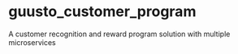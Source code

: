 # guusto_customer_program
A customer recognition and reward program solution with multiple microservices
